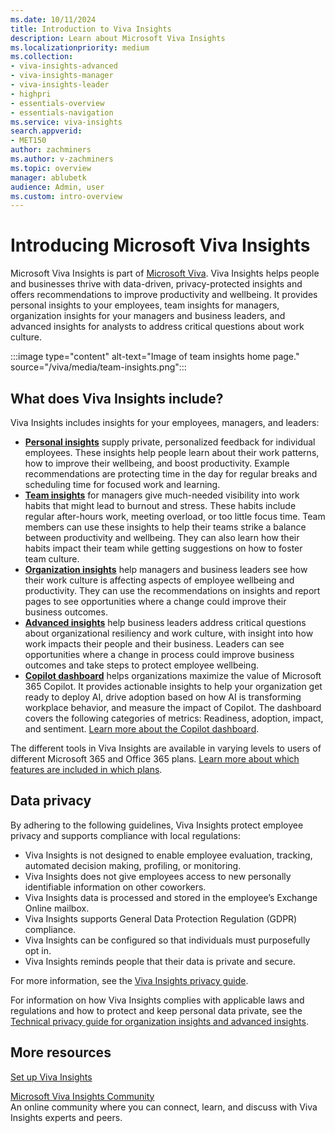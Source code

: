 ```yaml
---
ms.date: 10/11/2024
title: Introduction to Viva Insights
description: Learn about Microsoft Viva Insights
ms.localizationpriority: medium 
ms.collection: 
- viva-insights-advanced 
- viva-insights-manager
- viva-insights-leader
- highpri
- essentials-overview
- essentials-navigation
ms.service: viva-insights
search.appverid: 
- MET150 
author: zachminers
ms.author: v-zachminers
ms.topic: overview
manager: ablubetk
audience: Admin, user
ms.custom: intro-overview
---
```


# Introducing Microsoft Viva Insights

Microsoft Viva Insights is part of [Microsoft Viva](https://www.microsoft.com/microsoft-viva). Viva Insights helps people and businesses thrive with data-driven, privacy-protected insights and offers recommendations to improve productivity and wellbeing.
It provides personal insights to your employees, team insights for managers, organization insights for your managers and business leaders, and advanced insights for analysts to address critical questions about work culture.

:::image type="content" alt-text="Image of team insights home page." source="/viva/media/team-insights.png":::

## What does Viva Insights include?
Viva Insights includes insights for your employees, managers, and leaders:
- **[Personal insights](https://support.microsoft.com/topic/personal-insights-in-viva-insights-1d501790-479b-44f4-9876-97538869fc73)** supply private, personalized feedback for individual employees. These insights help people learn about their work patterns, how to improve their wellbeing, and boost productivity. Example recommendations are protecting time in the day for regular breaks and scheduling time for focused work and learning.
- **[Team insights](/viva/insights/org-team-insights/team-insights)** for managers give much-needed visibility into work habits that might lead to burnout and stress. These habits include regular after-hours work, meeting overload, or too little focus time. Team members can use these insights to help their teams strike a balance between productivity and wellbeing. They can also learn how their habits impact their team while getting suggestions on how to foster team culture.
- **[Organization insights](/viva/insights/org-team-insights/org-insights)** help managers and business leaders see how their work culture is affecting aspects of employee wellbeing and productivity. They can use the recommendations on insights and report pages to see opportunities where a change could improve their business outcomes.
- **[Advanced insights](/viva/insights/advanced/introduction-to-advanced-insights)**  help business leaders address critical questions about organizational resiliency and work culture, with insight into how work impacts their people and their business. Leaders can see opportunities where a change in process could improve business outcomes and take steps to protect employee wellbeing.
- **[Copilot dashboard](/viva/insights/org-team-insights/copilot-dashboard)** helps organizations maximize the value of Microsoft 365 Copilot. It provides actionable insights to help your organization get ready to deploy AI, drive adoption based on how AI is transforming workplace behavior, and measure the impact of Copilot.
The dashboard covers the following categories of metrics: Readiness, adoption, impact, and sentiment. [Learn more about the Copilot dashboard](/Viva/insights/org-team-insights/copilot-dashboard).


The different tools in Viva Insights are available in varying levels to users of different Microsoft 365 and Office 365 plans. [Learn more about which features are included in which plans](/viva/insights/advanced/setup-maint/environment-requirements).

## Data privacy
By adhering to the following guidelines, Viva Insights protect employee privacy and supports compliance with local regulations:
- Viva Insights is not designed to enable employee evaluation, tracking, automated decision making, profiling, or monitoring.
- Viva Insights does not give employees access to new personally identifiable information on other coworkers.
- Viva Insights data is processed and stored in the employee’s Exchange Online mailbox.
- Viva Insights supports General Data Protection Regulation (GDPR) compliance.
- Viva Insights can be configured so that individuals must purposefully opt in.
- Viva Insights reminds people that their data is private and secure.

For more information, see the [Viva Insights privacy guide](/viva/insights/personal/overview/privacy-guide-admins).

For information on how Viva Insights complies with applicable laws and regulations and how to protect and keep personal data private, see the [Technical privacy guide for organization insights and advanced insights](/viva/insights/advanced/privacy/privacy).

## More resources
[Set up Viva Insights](/viva/insights/advanced/setup-maint/landing)

[Microsoft Viva Insights Community](https://community.vivainsights.microsoft.com/)<br>
An online community where you can connect, learn, and discuss with Viva Insights experts and peers.
